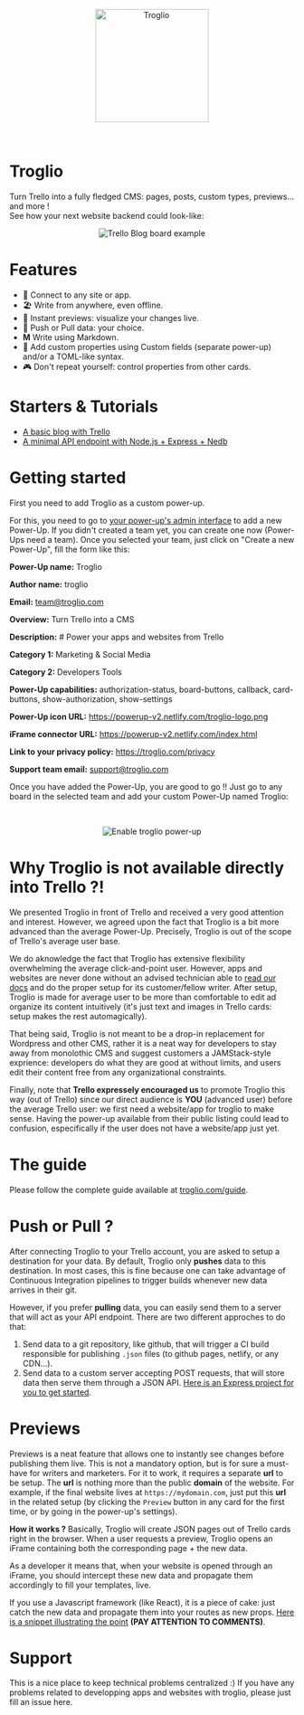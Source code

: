 <p align="center">
    <img src="https://troglio.com/img/troglio-logo.png" width="200" height="200" alt="Troglio" />
</p>
<br />

# Troglio

Turn Trello into a fully fledged CMS: pages, posts, custom types, previews... and more !
<br />
See how your next website backend could look-like:
<br />
<p align="center">
    <img src="https://troglio.com/img/trello-blog-board.png" alt="Trello Blog board example" />
</p>

# Features
- :electric_plug: Connect to any site or app.
- :beach_umbrella: Write from anywhere, even offline.
- :mag_right: Instant previews: visualize your changes live.
- :arrows_counterclockwise: Push or Pull data: your choice.
- **M** Write using Markdown.
- :bookmark: Add custom properties using Custom fields (separate power-up) and/or a TOML-like syntax.
- :video_game: Don't repeat yourself: control properties from other cards.

# Starters & Tutorials

- [A basic blog with Trello](https://github.com/Troglio/troglio-starter-preact-static)
- [A minimal API endpoint with Node.js + Express + Nedb](https://github.com/Troglio/express-nedb-endpoint)


# Getting started

First you need to add Troglio as a custom power-up.

For this, you need to go to [your power-up's admin interface](https://trello.com/power-ups/admin) to add a new Power-Up.
If you didn't created a team yet, you can create one now (Power-Ups need a team).
Once you selected your team, just click on "Create a new Power-Up", fill the form like this:

**Power-Up name:** Troglio

**Author name:** troglio

**Email:** team@troglio.com

**Overview:** Turn Trello into a CMS

**Description:** # Power your apps and websites from Trello

**Category 1:** Marketing & Social Media

**Category 2:** Developers Tools

**Power-Up capabilities:** authorization-status, board-buttons, callback, card-buttons, show-authorization, show-settings

**Power-Up icon URL:** https://powerup-v2.netlify.com/troglio-logo.png

**iFrame connector URL:** https://powerup-v2.netlify.com/index.html

**Link to your privacy policy:** https://troglio.com/privacy

**Support team email:** support@troglio.com


Once you have added the Power-Up, you are good to go !! Just go to any board in the selected team and add your custom Power-Up named Troglio:

<br />
<p align="center">
    <img src="https://troglio.com/img/enable-troglio-power-up.gif" alt="Enable troglio power-up" />
</p>

# Why Troglio is not available directly into Trello ?!

We presented Troglio in front of Trello and received a very good attention and interest. However, we agreed upon the fact that Troglio is a bit more advanced than the average Power-Up. Precisely, Troglio is out of the scope of Trello's average user base.

We do aknowledge the fact that Troglio has extensive flexibility overwhelming the average click-and-point user. However, apps and websites are never done without an advised technician able to [read our docs](https://troglio.com/guide) and do the proper setup for its customer/fellow writer. After setup, Troglio is made for average user to be more than comfortable to edit ad organize its content intuitively (it's just text and images in Trello cards: setup makes the rest automagically). 

That being said, Troglio is not meant to be a drop-in replacement for Wordpress and other CMS, rather it is a neat way for developers to stay away from monolothic CMS and suggest customers a JAMStack-style exprience: developers do what they are good at without limits, and users edit their content free from any organizational constraints.

Finally, note that **Trello expressely encouraged us** to promote Troglio this way (out of Trello) since our direct audience is **YOU** (advanced user) before the average Trello user: we first need a website/app for troglio to make sense. Having the power-up available from their public listing could lead to confusion, especifically if the user does not have a website/app just yet.


# The guide

Please follow the complete guide available at [troglio.com/guide](https://troglio.com/guide).


# Push or Pull ?

After connecting Troglio to your Trello account, you are asked to setup a destination for your data. By default, Troglio only **pushes** data to this destination. In most cases, this is fine because one can take advantage of Continuous Integration pipelines to trigger builds whenever new data arrives in their git.

However, if you prefer **pulling** data, you can easily send them to a server that will act as your API endpoint. There are two different approches to do that:

1. Send data to a git repository, like github, that will trigger a CI build responsible for publishing `.json` files (to github pages, netlify, or any CDN...).
2. Send data to a custom server accepting POST requests, that will store data then serve them through a JSON API. [Here is an Express project for you to get started](https://github.com/Troglio/express-nedb-endpoint).

# Previews

Previews is a neat feature that allows one to instantly see changes before publishing them live. This is not a mandatory option, but is for sure a must-have for writers and marketers. For it to work, it requires a separate **url** to be setup. The **url** is nothing more than the public **domain** of the website. For example, if the final website lives at `https://mydomain.com`, just put this **url** in the related setup (by clicking the `Preview` button in any card for the first time, or by going in the power-up's settings).

**How it works ?**
Basically, Troglio will create JSON pages out of Trello cards right in the browser. When a user requests a preview, Troglio opens an iFrame containing both the corresponding page + the new data.

As a developer it means that, when your website is opened through an iFrame, you should intercept these new data and propagate them accordingly to fill your templates, live.

If you use a Javascript framework (like React), it is a piece of cake: just catch the new data and propagate them into your routes as new props. [Here is a snippet illustrating the point](https://github.com/Troglio/troglio-starter-preact-static/blob/master/src/App.js) **(PAY ATTENTION TO COMMENTS)**.


# Support
This is a nice place to keep technical problems centralized :)
If you have any problems related to developping apps and websites with troglio, please just fill an issue here.

